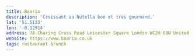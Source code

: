 ```yaml
---
title: Baaria
description: 'Croissant au Nutella bon et très gourmand.'
lat: '51.5133'
lon: '-0.12914'
address: 78 Charing Cross Road Leicester Square London WC2H 0BN United Kingdom
website: https://www.baaria.co.uk
tags: restaurant brunch
---
```

